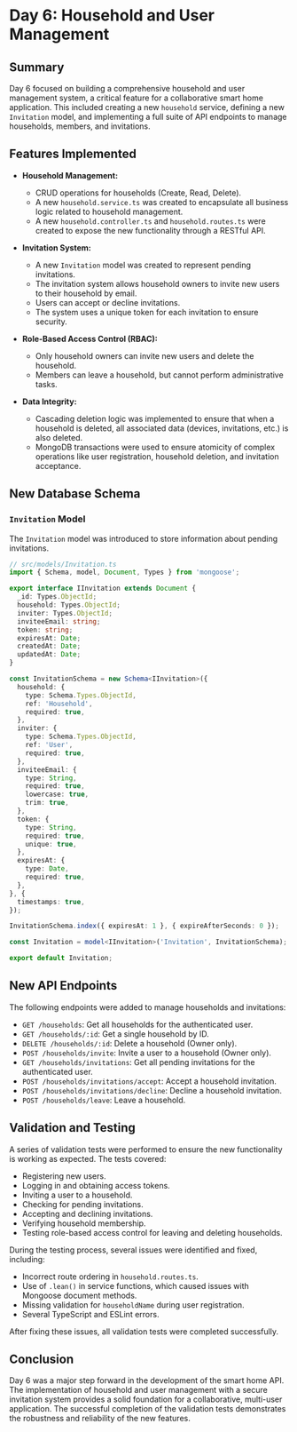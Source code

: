 # Day 6: Household and User Management

## Summary

Day 6 focused on building a comprehensive household and user management system, a critical feature for a collaborative smart home application. This included creating a new `household` service, defining a new `Invitation` model, and implementing a full suite of API endpoints to manage households, members, and invitations.

## Features Implemented

- **Household Management:**
  - CRUD operations for households (Create, Read, Delete).
  - A new `household.service.ts` was created to encapsulate all business logic related to household management.
  - A new `household.controller.ts` and `household.routes.ts` were created to expose the new functionality through a RESTful API.

- **Invitation System:**
  - A new `Invitation` model was created to represent pending invitations.
  - The invitation system allows household owners to invite new users to their household by email.
  - Users can accept or decline invitations.
  - The system uses a unique token for each invitation to ensure security.

- **Role-Based Access Control (RBAC):**
  - Only household owners can invite new users and delete the household.
  - Members can leave a household, but cannot perform administrative tasks.

- **Data Integrity:**
  - Cascading deletion logic was implemented to ensure that when a household is deleted, all associated data (devices, invitations, etc.) is also deleted.
  - MongoDB transactions were used to ensure atomicity of complex operations like user registration, household deletion, and invitation acceptance.

## New Database Schema

### `Invitation` Model

The `Invitation` model was introduced to store information about pending invitations.

```typescript
// src/models/Invitation.ts
import { Schema, model, Document, Types } from 'mongoose';

export interface IInvitation extends Document {
  _id: Types.ObjectId;
  household: Types.ObjectId;
  inviter: Types.ObjectId;
  inviteeEmail: string;
  token: string;
  expiresAt: Date;
  createdAt: Date;
  updatedAt: Date;
}

const InvitationSchema = new Schema<IInvitation>({
  household: {
    type: Schema.Types.ObjectId,
    ref: 'Household',
    required: true,
  },
  inviter: {
    type: Schema.Types.ObjectId,
    ref: 'User',
    required: true,
  },
  inviteeEmail: {
    type: String,
    required: true,
    lowercase: true,
    trim: true,
  },
  token: {
    type: String,
    required: true,
    unique: true,
  },
  expiresAt: {
    type: Date,
    required: true,
  },
}, {
  timestamps: true,
});

InvitationSchema.index({ expiresAt: 1 }, { expireAfterSeconds: 0 });

const Invitation = model<IInvitation>('Invitation', InvitationSchema);

export default Invitation;
```

## New API Endpoints

The following endpoints were added to manage households and invitations:

- `GET /households`: Get all households for the authenticated user.
- `GET /households/:id`: Get a single household by ID.
- `DELETE /households/:id`: Delete a household (Owner only).
- `POST /households/invite`: Invite a user to a household (Owner only).
- `GET /households/invitations`: Get all pending invitations for the authenticated user.
- `POST /households/invitations/accept`: Accept a household invitation.
- `POST /households/invitations/decline`: Decline a household invitation.
- `POST /households/leave`: Leave a household.

## Validation and Testing

A series of validation tests were performed to ensure the new functionality is working as expected. The tests covered:

- Registering new users.
- Logging in and obtaining access tokens.
- Inviting a user to a household.
- Checking for pending invitations.
- Accepting and declining invitations.
- Verifying household membership.
- Testing role-based access control for leaving and deleting households.

During the testing process, several issues were identified and fixed, including:

- Incorrect route ordering in `household.routes.ts`.
- Use of `.lean()` in service functions, which caused issues with Mongoose document methods.
- Missing validation for `householdName` during user registration.
- Several TypeScript and ESLint errors.

After fixing these issues, all validation tests were completed successfully.

## Conclusion

Day 6 was a major step forward in the development of the smart home API. The implementation of household and user management with a secure invitation system provides a solid foundation for a collaborative, multi-user application. The successful completion of the validation tests demonstrates the robustness and reliability of the new features.
